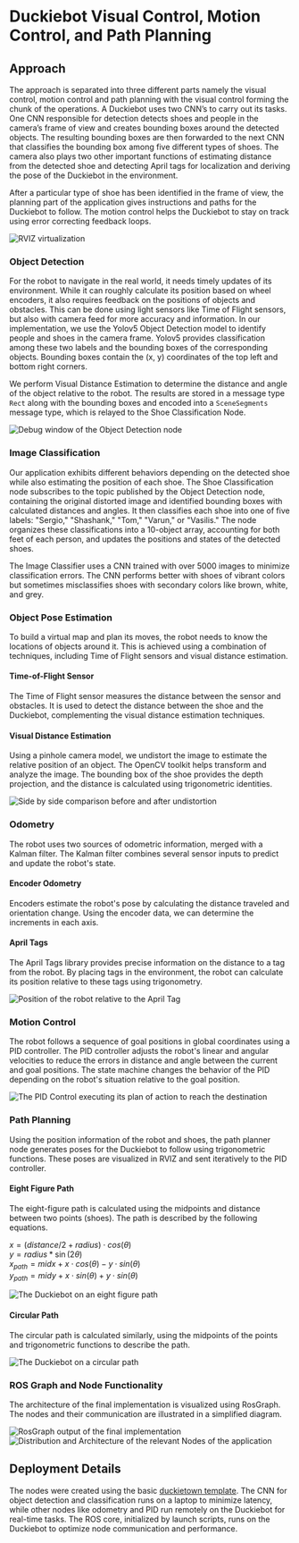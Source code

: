 # Duckiebot Visual Control, Motion Control, and Path Planning

## Approach

The approach is separated into three different parts namely the visual control, motion control and path planning with the visual control forming the chunk of the operations. A Duckiebot uses two CNN’s to carry out its tasks. One CNN responsible for detection detects shoes and people in the camera’s frame of view and creates bounding boxes around the detected objects. The resulting bounding boxes are then forwarded to the next CNN that classifies the bounding box among five different types of shoes. The camera also plays two other important functions of estimating distance from the detected shoe and detecting April tags for localization and deriving the pose of the Duckiebot in the environment.

After a particular type of shoe has been identified in the frame of view, the planning part of the application gives instructions and paths for the Duckiebot to follow. The motion control helps the Duckiebot to stay on track using error correcting feedback loops.

![RVIZ virtualization](Pictures/RVIZ-8path.png)

### Object Detection

For the robot to navigate in the real world, it needs timely updates of its environment. While it can roughly calculate its position based on wheel encoders, it also requires feedback on the positions of objects and obstacles. This can be done using light sensors like Time of Flight sensors, but also with camera feed for more accuracy and information. In our implementation, we use the Yolov5 Object Detection model to identify people and shoes in the camera frame. Yolov5 provides classification among these two labels and the bounding boxes of the corresponding objects. Bounding boxes contain the (x, y) coordinates of the top left and bottom right corners.

We perform Visual Distance Estimation to determine the distance and angle of the object relative to the robot. The results are stored in a message type `Rect` along with the bounding boxes and encoded into a `SceneSegments` message type, which is relayed to the Shoe Classification Node.

![Debug window of the Object Detection node](Pictures/object_detectio_scrn.png)

### Image Classification

Our application exhibits different behaviors depending on the detected shoe while also estimating the position of each shoe. The Shoe Classification node subscribes to the topic published by the Object Detection node, containing the original distorted image and identified bounding boxes with calculated distances and angles. It then classifies each shoe into one of five labels: "Sergio," "Shashank," "Tom," "Varun," or "Vasilis." The node organizes these classifications into a 10-object array, accounting for both feet of each person, and updates the positions and states of the detected shoes.

The Image Classifier uses a CNN trained with over 5000 images to minimize classification errors. The CNN performs better with shoes of vibrant colors but sometimes misclassifies shoes with secondary colors like brown, white, and grey.

### Object Pose Estimation

To build a virtual map and plan its moves, the robot needs to know the locations of objects around it. This is achieved using a combination of techniques, including Time of Flight sensors and visual distance estimation.

#### Time-of-Flight Sensor

The Time of Flight sensor measures the distance between the sensor and obstacles. It is used to detect the distance between the shoe and the Duckiebot, complementing the visual distance estimation techniques.

#### Visual Distance Estimation

Using a pinhole camera model, we undistort the image to estimate the relative position of an object. The OpenCV toolkit helps transform and analyze the image. The bounding box of the shoe provides the depth projection, and the distance is calculated using trigonometric identities.

![Side by side comparison before and after undistortion](Pictures/comparison.png)

### Odometry

The robot uses two sources of odometric information, merged with a Kalman filter. The Kalman filter combines several sensor inputs to predict and update the robot's state.

#### Encoder Odometry

Encoders estimate the robot's pose by calculating the distance traveled and orientation change. Using the encoder data, we can determine the increments in each axis.

#### April Tags

The April Tags library provides precise information on the distance to a tag from the robot. By placing tags in the environment, the robot can calculate its position relative to these tags using trigonometry.

![Position of the robot relative to the April Tag](Pictures/april_tags.png)

### Motion Control

The robot follows a sequence of goal positions in global coordinates using a PID controller. The PID controller adjusts the robot's linear and angular velocities to reduce the errors in distance and angle between the current and goal positions. The state machine changes the behavior of the PID depending on the robot's situation relative to the goal position.

![The PID Control executing its plan of action to reach the destination](Pictures/PID_path.png)

### Path Planning

Using the position information of the robot and shoes, the path planner node generates poses for the Duckiebot to follow using trigonometric functions. These poses are visualized in RVIZ and sent iteratively to the PID controller.

#### Eight Figure Path

The eight-figure path is calculated using the midpoints and distance between two points (shoes). The path is described by the following equations.

$x = (distance/2 + radius) \cdot cos(\theta)$ \
$y = {radius}* \sin(2\theta)$\
$x_{path} = midx + x\cdot cos(\theta) - y\cdot sin(\theta)$\
$y_{path} = midy + x\cdot sin(\theta) + y\cdot sin(\theta)$

![The Duckiebot on an eight figure path](Pictures/Eight.png)

#### Circular Path

The circular path is calculated similarly, using the midpoints of the points and trigonometric functions to describe the path.

![The Duckiebot on a circular path](Pictures/Circle.png)

### ROS Graph and Node Functionality

The architecture of the final implementation is visualized using RosGraph. The nodes and their communication are illustrated in a simplified diagram.

![RosGraph output of the final implementation](Pictures/rosgraph.png)
![Distribution and Architecture of the relevant Nodes of the application](Pictures/Flowchart.png)

## Deployment Details

The nodes were created using the basic [duckietown template](https://github.com/duckietown/template-basic). The CNN for object detection and classification runs on a laptop to minimize latency, while other nodes like odometry and PID run remotely on the Duckiebot for real-time tasks. The ROS core, initialized by launch scripts, runs on the Duckiebot to optimize node communication and performance.
